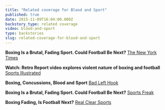 ```yaml
---
title: "Related coverage for Blood and Sport"
published: true
date: 2015-11-09T16:04:00.000Z
backstory_type: related coverage
video: blood-and-sport
type: backstories
slug: related-coverage-for-blood-and-sport
---
```


**Boxing Is a Brutal, Fading Sport. Could Football Be Next?**
[The New York Times](http://www.nytimes.com/2015/11/09/us/boxing-is-a-brutal-fading-sport-could-football-be-next.html?_r=0)

**Watch: Retro Report video explores violent nature of boxing and football**
[Sports Illustrated](http://www.si.com/nfl/2015/11/08/football-boxing-danger-violence-retro-report-video)

**Boxing, Concussions, Blood and Sport**
[Bad Left Hook](http://www.badlefthook.com/2015/11/9/9695826/boxing-concussions-blood-and-sport)

**Boxing Is a Brutal, Fading Sport. Could Football Be Next?**
[Sports Freak](http://sportsfreek.com/boxing-is-a-brutal-fading-sport-could-football-be-next-new-york-times/)

**Boxing Fading, Is Football Next?**
[Real Clear Sports](http://www.realclearsports.com/video/2015/11/09/boxing_fading_is_football_next.html)

